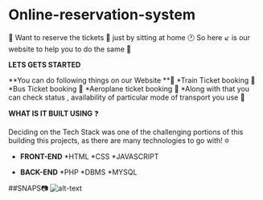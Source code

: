 # Online-reservation-system
🚧 Want to reserve the tickets 🤔 just by sitting at home 🕐 So here ↙️ is our website to help you to do the same 🛑

**LETS GETS STARTED**

**You can do following things on our  Website **📢
*Train Ticket booking 📏
*Bus Ticket booking 🚌
*Aeroplane ticket booking 🚁
*Along with that you can check status , availability of particular mode of  transport you use 🎇

__WHAT IS IT BUILT USING__ ❓

Deciding on the Tech Stack was one of the challenging portions of this building this projects, as there are many technologies to go with! 🔯
* **FRONT-END**
*HTML
*CSS
*JAVASCRIPT

* **BACK-END**
*PHP
*DBMS
*MYSQL

##SNAPS📷
![alt-text](https://discord.com/channels/899726773720334337/899726774164938875/899728212681166869)



